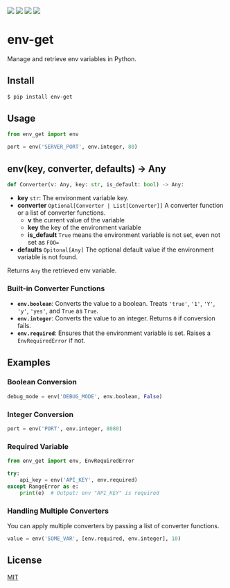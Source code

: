 [![](https://github.com/kaelzhang/python-env-get/actions/workflows/python.yml/badge.svg)](https://github.com/kaelzhang/python-env-get/actions/workflows/python.yml)
[![](https://codecov.io/gh/kaelzhang/python-env-get/branch/master/graph/badge.svg)](https://codecov.io/gh/kaelzhang/python-env-get)
[![](https://img.shields.io/pypi/v/env-get.svg)](https://pypi.org/project/env-get/)
[![](https://img.shields.io/pypi/l/env-get.svg)](https://github.com/kaelzhang/python-env-get)

<!-- [![Conda version](https://img.shields.io/conda/vn/conda-forge/env-get)](https://anaconda.org/conda-forge/env-get) -->

# env-get

Manage and retrieve env variables in Python.

## Install

```sh
$ pip install env-get
```

## Usage

```py
from env_get import env

port = env('SERVER_PORT', env.integer, 80)
```

## env(key, converter, defaults) -> Any

```py
def Converter(v: Any, key: str, is_default: bool) -> Any:
```

- **key** `str`: The environment variable key.
- **converter** `Optional[Converter | List[Converter]]` A converter function or a list of converter functions.
  - **v** the current value of the variable
  - **key** the key of the environment variable
  - **is_default** `True` means the environment variable is not set, even not set as `FOO=`
- **defaults** `Opitonal[Any]` The optional default value if the environment variable is not found.

Returns `Any` the retrieved env variable.

### Built-in Converter Functions

- **`env.boolean`**: Converts the value to a boolean. Treats `'true'`, `'1'`, `'Y'`, `'y'`, `'yes'`, and `True` as `True`.
- **`env.integer`**: Converts the value to an integer. Returns `0` if conversion fails.
- **`env.required`**: Ensures that the environment variable is set. Raises a `EnvRequiredError` if not.

## Examples

### Boolean Conversion

```py
debug_mode = env('DEBUG_MODE', env.boolean, False)
```

### Integer Conversion

```py
port = env('PORT', env.integer, 8080)
```

### Required Variable

```py
from env_get import env, EnvRequiredError

try:
    api_key = env('API_KEY', env.required)
except RangeError as e:
    print(e)  # Output: env "API_KEY" is required
```

### Handling Multiple Converters

You can apply multiple converters by passing a list of converter functions.

```py
value = env('SOME_VAR', [env.required, env.integer], 10)
```

## License

[MIT](LICENSE)
